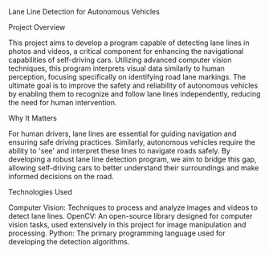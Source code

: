 Lane Line Detection for Autonomous Vehicles
 
Project Overview

This project aims to develop a program capable of detecting lane lines in photos and videos, a critical component for enhancing the navigational capabilities of self-driving cars. Utilizing advanced computer vision techniques, this program interprets visual data similarly to human perception, focusing specifically on identifying road lane markings. The ultimate goal is to improve the safety and reliability of autonomous vehicles by enabling them to recognize and follow lane lines independently, reducing the need for human intervention.

Why It Matters

For human drivers, lane lines are essential for guiding navigation and ensuring safe driving practices. Similarly, autonomous vehicles require the ability to 'see' and interpret these lines to navigate roads safely. By developing a robust lane line detection program, we aim to bridge this gap, allowing self-driving cars to better understand their surroundings and make informed decisions on the road.

Technologies Used

Computer Vision: Techniques to process and analyze images and videos to detect lane lines.
OpenCV: An open-source library designed for computer vision tasks, used extensively in this project for image manipulation and processing.
Python: The primary programming language used for developing the detection algorithms.
